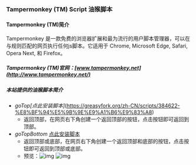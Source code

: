 ### Tampermonkey (TM) Script 油猴脚本
#### Tampermonkey (TM)简介
Tampermonkey 是一款免费的浏览器扩展和最为流行的用户脚本管理器，可以在与规则匹配的网页执行任何js脚本。它适用于 Chrome, Microsoft Edge, Safari, Opera Next, 和 Firefox。
##### Tampermonkey (TM)官网：[www.tampermonkey.net](http://www.tampermonkey.net/)

##### 本站提供的油猴脚本简介
- *goTop[点此安装脚本]*(https://greasyfork.org/zh-CN/scripts/384622-%E8%BF%94%E5%9B%9E%E9%A1%B6%E9%83%A8)
    - 返回顶部，在网页右下角创建一个返回顶部的按钮，点击按钮即可返回到顶部。
- *goTopBottom* [点此安装脚本](https://greasyfork.org/zh-CN/scripts/385225-%E8%BF%94%E5%9B%9E%E9%A1%B6%E9%83%A8%E5%92%8C%E5%BA%95%E9%83%A8)   
    - 返回顶部或底部，在网页右下角创建一个返回顶部和底部的按钮，点击按钮即可返回到顶部或底部。
    - 预览：![img](https://greasyfork.org/system/screenshots/screenshots/000/015/891/original/2019-06-10_154815.png=110x150)    ![img](https://greasyfork.org/system/screenshots/screenshots/000/015/892/original/tb.gif=28x150)